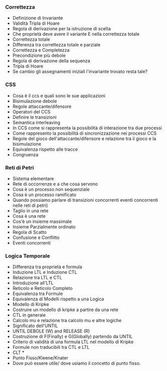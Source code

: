 ### Correttezza

- Definizione di Invariante
- Validità Tripla di Hoare
- Regola di derivazione per la istruzione di scelta
- Che proprietà deve avere il variante E nella correttezza totale
- Correttezza totale
- Differenza tra correttezza totale e parziale
- Correttezza e Completezza
- Precondizione più debole
- Regola di derivazione della sequenza
- Tripla di Hoare
- Se cambio gli assegnamenti iniziali l'invariante trovato resta tale?

### CSS

- Cosa è il ccs e quali sono le sue applicazioni
- Bisimulazione debole
- Regole attaccante/difensore
- Operatori del CCS
- Definire le transizioni
- Semantica interleaving
- In CCS come si rappresenta la possibilità di interazione tra due processi
- Come rappresento la possibilità di sincronizzazione nei processi CCS
- Regole del gioco dell'attaccante/difensore e relazione tra il gioco e la bisimulazione
- Equivalenza rispetto alle tracce
- Congruenza

### Reti di Petri

- Sistema elementare
- Rete di occorrenze e a che cosa servono
- Cosa è un processo non sequenziale
- Cosa è un processo ramificato
- Quando possiamo parlare di transizioni concorrenti eventi concorrenti nelle reti di petri)
- Taglio in una rete
- Cosa è una rete
- Cos'è un insieme massimale
- Insieme Parzialmente ordinato
- Regola di Scatto
- Confusione e Conflitto
- Eventi concorrenti

### Logica Temporale

- Differenza tra proprietà e formula
- Induzione LTL e Induzione CTL
- Relazione tra LTL e CTL
- Introduzione all'LTL
- Reticolo e Reticolo Completo
- Equivalenza tra Formule
- Equivalenza di Modelli rispetto a una Logica
- Modello di Kripke
- Costruire un modello di kripke a partire da una rete
- CTL in generale
- Calcolo mu e relazione tra calcolo mu e altre logiche
- Significato dell'UNTIL
- UNTIL DEBOLE (W) and RELEASE (R)
- Costruzione di F(Finally) e G(Globally) partendo da UNTIL
- Criterio di validità di una formula LTL nel modello di Kripke
- Formule non traducibili tra CTL e LTL
- CLT *
- Punto Fisso/Kleene/Knater
- Dove può essere utile/ dove usiamo il concetto di punto fisso.